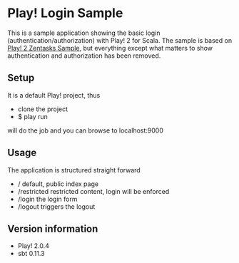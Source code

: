 # Play! Login Sample

This is a sample application showing the basic login (authentication/authorization) with Play! 2 for Scala. The sample is based on [Play! 2 Zentasks Sample](https://github.com/playframework/Play20/tree/master/samples/scala/zentasks), but everything except what matters to show authentication and authorization has been removed.

## Setup

It is a default Play! project, thus

* clone the project
* $ play run 

will do the job and you can browse to localhost:9000

## Usage

The application is structured straight forward

* /               default, public index page
* /restricted     restricted content, login will be enforced
* /login          the login form
* /logout         triggers the logout

## Version information

* Play! 2.0.4
* sbt 0.11.3
